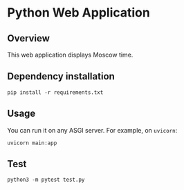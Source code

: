 # Python Web Application
## Overview
This web application displays Moscow time.
## Dependency installation
`pip install -r requirements.txt`
## Usage
You can run it on any ASGI server. For example, on `uvicorn`:

```uvicorn main:app```
## Test
`python3 -m pytest test.py`